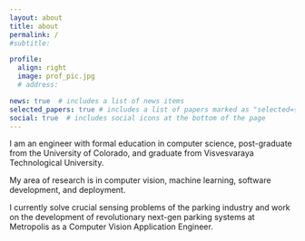 ```yaml
---
layout: about
title: about
permalink: /
#subtitle: 

profile:
  align: right
  image: prof_pic.jpg
  # address: 

news: true  # includes a list of news items
selected_papers: true # includes a list of papers marked as "selected={true}"
social: true  # includes social icons at the bottom of the page
---
```


I am an engineer with formal education in computer science, post-graduate from the University of Colorado, and graduate from Visvesvaraya Technological University. 

My area of research is in computer vision, machine learning, software development, and deployment. 

I currently solve crucial sensing problems of the parking industry and work on the development of revolutionary next-gen parking systems at Metropolis as a Computer Vision Application Engineer.

